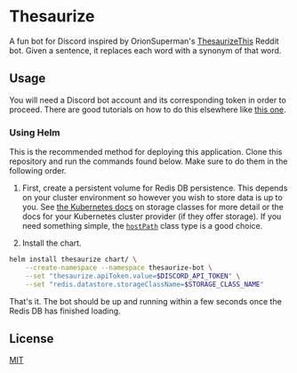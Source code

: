 # Thesaurize 
A fun bot for Discord inspired by OrionSuperman's 
[ThesaurizeThis](https://github.com/orionsuperman/ThesaurizeThis) Reddit bot.
Given a sentence, it replaces each word with a synonym of that word.

## Usage
You will need a Discord bot account and its corresponding token in order to
proceed. There are good tutorials on how to do this elsewhere like
[this one](https://discordpy.readthedocs.io/en/latest/discord.html).

### Using Helm
This is the recommended method for deploying this application. Clone this 
repository and run the commands found below. Make sure to do them in the
following order.

1. First, create a persistent volume for Redis DB persistence. This depends
on your cluster environment so however you wish to store data is up to
you. See [the Kubernetes
docs](https://kubernetes.io/docs/concepts/storage/persistent-volumes/) on
storage classes for more detail or the docs for your Kubernetes cluster
provider (if they offer storage). If you need something simple, the
[`hostPath`](https://kubernetes.io/docs/concepts/storage/volumes/#hostpath)
class type is a good choice.

2. Install the chart.
```bash
helm install thesaurize chart/ \
    --create-namespace --namespace thesaurize-bot \
    --set "thesaurize.apiToken.value=$DISCORD_API_TOKEN" \
    --set "redis.datastore.storageClassName=$STORAGE_CLASS_NAME"
```

That's it. The bot should be up and running within a few seconds
once the Redis DB has finished loading.

## License
[MIT](https://choosealicense.com/licenses/mit/)
